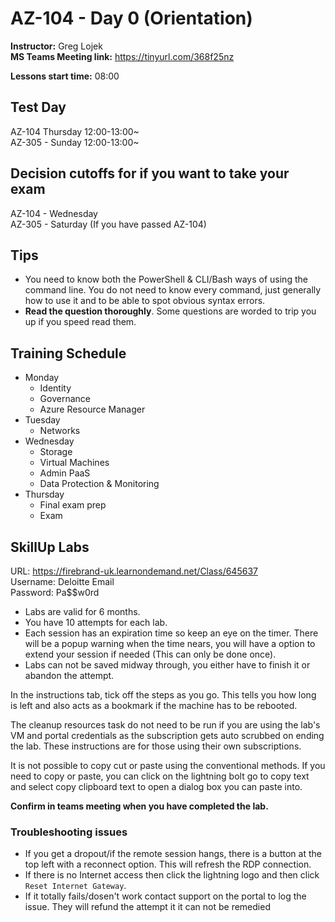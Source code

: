 # AZ-104 - Day 0 (Orientation)
**Instructor:** Greg Lojek
<br/>
**MS Teams Meeting link:** https://tinyurl.com/368f25nz

**Lessons start time:** 08:00

## Test Day
AZ-104 Thursday 12:00-13:00~
<br />
AZ-305 - Sunday 12:00-13:00~

## Decision cutoffs for if you want to take your exam
AZ-104 - Wednesday
<br />
AZ-305 - Saturday (If you have passed AZ-104)



## Tips
- You need to know both the PowerShell & CLI/Bash ways of using the command line. You do not need to know every command, just generally how to use it and to be able to spot obvious syntax errors.
- **Read the question thoroughly**. Some questions are worded to trip you up if you speed read them.

## Training Schedule
- Monday
  - Identity
  - Governance
  - Azure Resource Manager
- Tuesday
  - Networks
- Wednesday
  - Storage
  - Virtual Machines
  - Admin PaaS
  - Data Protection & Monitoring
- Thursday
  - Final exam prep
  - Exam

## SkillUp Labs

URL: https://firebrand-uk.learnondemand.net/Class/645637
<br/>
Username: Deloitte Email
<br/>
Password: Pa$$w0rd

- Labs are valid for 6 months.
- You have 10 attempts for each lab.
- Each session has an expiration time so keep an eye on the timer. There will be a popup warning when the time nears, you will have a option to extend your session if needed (This can only be done once).
- Labs can not be saved midway through, you either have to finish it or abandon the attempt.

In the instructions tab, tick off the steps as you go. This tells you how long is left and also acts as a bookmark if the machine has to be rebooted.

The cleanup resources task do not need to be run if you are using the lab's VM and portal credentials as the subscription gets auto scrubbed on ending the lab. These instructions are for those using their own subscriptions.

It is not possible to copy cut or paste using the conventional methods. If you need to copy or paste, you can click on the lightning bolt go to copy text and select copy clipboard text to open a dialog box you can paste into.

**Confirm in teams meeting when you have completed the lab.**

### Troubleshooting issues
- If you get a dropout/if the remote session hangs, there is a button at the top left with a reconnect option. This will refresh the RDP connection.
- If there is no Internet access then click the lightning logo and then click `Reset Internet Gateway`.
- If it totally fails/dosen't work contact support on the portal to log the issue. They will refund the attempt it it can not be remedied